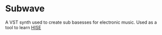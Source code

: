 # Subwave

A VST synth used to create sub basesses for electronic music. Used as a tool to learn [HISE](https://hise.dev/)
